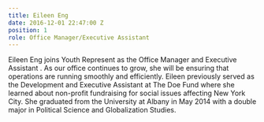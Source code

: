 ```yaml
---
title: Eileen Eng
date: 2016-12-01 22:47:00 Z
position: 1
role: Office Manager/Executive Assistant
---
```


Eileen Eng joins Youth Represent as the Office Manager and Executive Assistant . As our office continues to grow, she will be ensuring that operations are running smoothly and efficiently. Eileen previously served as the Development and Executive Assistant at The Doe Fund where she learned about non-profit fundraising for social issues affecting New York City. She graduated from the University at Albany in May 2014 with a double major in Political Science and Globalization Studies.